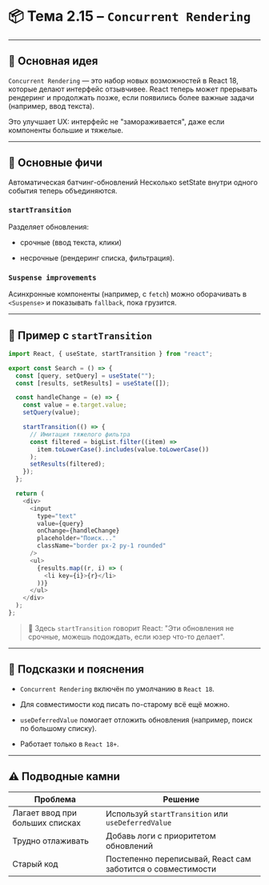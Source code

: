 # 📦 Тема 2.15 – `Concurrent Rendering`

---

## 🚀 Основная идея

`Concurrent Rendering` — это набор новых возможностей в React 18, которые делают интерфейс отзывчивее.
React теперь может прерывать рендеринг и продолжать позже, если появились более важные задачи (например, ввод текста).

Это улучшает UX: интерфейс не "замораживается", даже если компоненты большие и тяжелые.

---

## 🔹 Основные фичи

Автоматическая батчинг-обновлений
Несколько setState внутри одного события теперь объединяются.

### `startTransition`

Разделяет обновления:

- срочные (ввод текста, клики)

- несрочные (рендеринг списка, фильтрация).

### `Suspense improvements`

Асинхронные компоненты (например, с `fetch`) можно оборачивать в `<Suspense>` и показывать `fallback`, пока грузится.

---

## 🔹 Пример с `startTransition`

```javascript
import React, { useState, startTransition } from "react";

export const Search = () => {
  const [query, setQuery] = useState("");
  const [results, setResults] = useState([]);

  const handleChange = (e) => {
    const value = e.target.value;
    setQuery(value);

    startTransition(() => {
      // Имитация тяжелого фильтра
      const filtered = bigList.filter((item) =>
        item.toLowerCase().includes(value.toLowerCase())
      );
      setResults(filtered);
    });
  };

  return (
    <div>
      <input
        type="text"
        value={query}
        onChange={handleChange}
        placeholder="Поиск..."
        className="border px-2 py-1 rounded"
      />
      <ul>
        {results.map((r, i) => (
          <li key={i}>{r}</li>
        ))}
      </ul>
    </div>
  );
};
```

> 📌 Здесь `startTransition` говорит React: "Эти обновления не срочные, можешь подождать, если юзер что-то делает".

---

## 📌 Подсказки и пояснения

- `Concurrent Rendering` включён по умолчанию в `React 18`.

- Для совместимости код писать по-старому всё ещё можно.

- `useDeferredValue` помогает отложить обновления (например, поиск по большому списку).

- Работает только в `React 18+`.

---

## ⚠️ Подводные камни

| Проблема                        | Решение                                                     |
| ------------------------------- | ----------------------------------------------------------- |
| Лагает ввод при больших списках | Используй `startTransition` или `useDeferredValue`          |
| Трудно отлаживать               | Добавь логи с приоритетом обновлений                        |
| Старый код                      | Постепенно переписывай, React сам заботится о совместимости |
